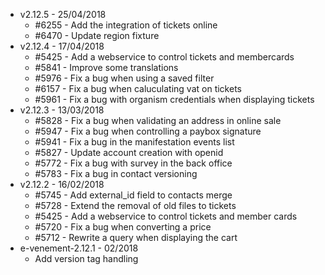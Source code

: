 - v2.12.5 - 25/04/2018
  - #6255 - Add the integration of tickets online
  - #6470 - Update region fixture
- v2.12.4 - 17/04/2018
  - #5425 - Add a webservice to control tickets and membercards
  - #5841 - Improve some translations
  - #5976 - Fix a bug when using a saved filter
  - #6157 - Fix a bug when caluculating vat on tickets
  - #5961 - Fix a bug with organism credentials when displaying tickets
- v2.12.3 - 13/03/2018
  - #5828 - Fix a bug when validating an address in online sale
  - #5947 - Fix a bug when controlling a paybox signature
  - #5941 - Fix a bug in the manifestation events list
  - #5827 - Update account creation with openid
  - #5772 - Fix a bug with survey in the back office
  - #5783 - Fix a bug in contact versioning
- v2.12.2 - 16/02/2018
  - #5745 - Add external_id field to contacts merge
  - #5728 - Extend the removal of old files to tickets
  - #5425 - Add a webservice to control tickets and member cards
  - #5720 - Fix a bug when converting a price
  - #5712 - Rewrite a query when displaying the cart
- e-venement-2.12.1 - 02/2018
  - Add version tag handling
